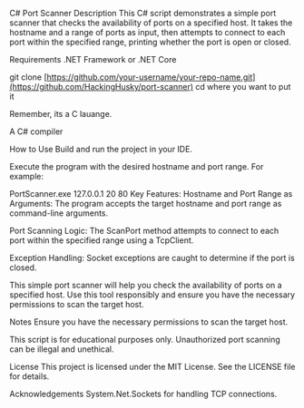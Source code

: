 C# Port Scanner
Description
This C# script demonstrates a simple port scanner that checks the availability of ports on a specified host. It takes the hostname and a range of ports as input, then attempts to connect to each port within the specified range, printing whether the port is open or closed.

Requirements
.NET Framework or .NET Core

git clone [https://github.com/your-username/your-repo-name.git](https://github.com/HackingHusky/port-scanner)
cd where you want to put it

Remember, its a C lauange. 

A C# compiler


How to Use
Build and run the project in your IDE.

Execute the program with the desired hostname and port range. For example:

PortScanner.exe 127.0.0.1 20 80
Key Features:
Hostname and Port Range as Arguments: The program accepts the target hostname and port range as command-line arguments.

Port Scanning Logic: The ScanPort method attempts to connect to each port within the specified range using a TcpClient.

Exception Handling: Socket exceptions are caught to determine if the port is closed.

This simple port scanner will help you check the availability of ports on a specified host. Use this tool responsibly and ensure you have the necessary permissions to scan the target host.

Notes
Ensure you have the necessary permissions to scan the target host.

This script is for educational purposes only. Unauthorized port scanning can be illegal and unethical.

License
This project is licensed under the MIT License. See the LICENSE file for details.

Acknowledgements
System.Net.Sockets for handling TCP connections.

